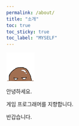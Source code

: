 ```yaml
---
permalink: /about/
title: "소개"
toc: true
toc_sticky: true
toc_label: "MYSELF"
---
```


![icon](/assets/logo.ico/favicon-76x76.png)



안녕하세요.

게임 프로그래머를 지향합니다.

반갑습니다.

